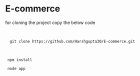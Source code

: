 # E-commerce

<p>for cloning the project copy the below code</p><br>

```
  git clone https://github.com/Harshgupta30/E-commerce.git
  ```
<br>



```
 npm install
  ```

```
 node app
  ```
<br>